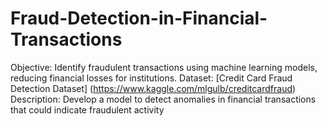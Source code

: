 # Fraud-Detection-in-Financial-Transactions
Objective: Identify fraudulent transactions using machine learning models, reducing financial losses for institutions. 
Dataset: [Credit Card Fraud Detection Dataset] (https://www.kaggle.com/mlgulb/creditcardfraud)  
Description: Develop a model to detect anomalies in financial transactions that could indicate fraudulent activity
